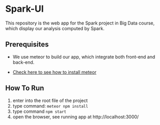 # Spark-UI
This repository is the web app for the Spark project in Big Data course, which display our analysis computed by Spark.

## Prerequisites

- We use meteor to build our app, which integrate both front-end and back-end. 

- [Check here to see how to install meteor](https://www.meteor.com/install)


## How To Run
1. enter into the root file of the project
2. type command: `meteor npm install`
3. type command `npm start`
4. open the browser, see running app at http://localhost:3000/



